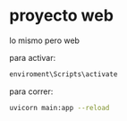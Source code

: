 # proyecto web
lo mismo pero web

para activar:
```bash
enviroment\Scripts\activate   
```



para correr:
```bash
uvicorn main:app --reload
```




